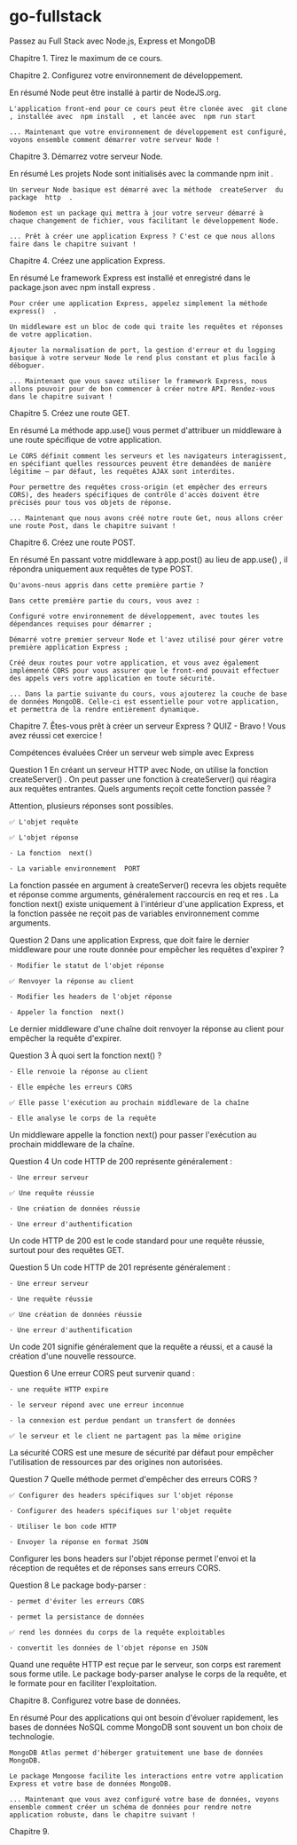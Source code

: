 # go-fullstack
Passez au Full Stack avec Node.js, Express et MongoDB

Chapitre 1. Tirez le maximum de ce cours.

Chapitre 2. Configurez votre environnement de développement.

  En résumé
    Node peut être installé à partir de NodeJS.org.

    L'application front-end pour ce cours peut être clonée avec  git clone  , installée avec  npm install  , et lancée avec  npm run start

    ... Maintenant que votre environnement de développement est configuré, voyons ensemble comment démarrer votre serveur Node ! 
    
Chapitre 3. Démarrez votre serveur Node.

  En résumé
    Les projets Node sont initialisés avec la commande  npm init  .

    Un serveur Node basique est démarré avec la méthode  createServer  du package  http  .

    Nodemon est un package qui mettra à jour votre serveur démarré à chaque changement de fichier, vous facilitant le développement Node.

    ... Prêt à créer une application Express ? C'est ce que nous allons faire dans le chapitre suivant ! 
    
Chapitre 4. Créez une application Express.

  En résumé
    Le framework Express est installé et enregistré dans le  package.json  avec   npm install express  .

    Pour créer une application Express, appelez simplement la méthode  express()  .

    Un middleware est un bloc de code qui traite les requêtes et réponses de votre application.

    Ajouter la normalisation de port, la gestion d'erreur et du logging basique à votre serveur Node le rend plus constant et plus facile à déboguer.

    ... Maintenant que vous savez utiliser le framework Express, nous allons pouvoir pour de bon commencer à créer notre API. Rendez-vous dans le chapitre suivant ! 

Chapitre 5. Créez une route GET.

  En résumé
    La méthode app.use() vous permet d'attribuer un middleware à une route spécifique de votre application.

    Le CORS définit comment les serveurs et les navigateurs interagissent, en spécifiant quelles ressources peuvent être demandées de manière légitime – par défaut, les requêtes AJAX sont interdites.

    Pour permettre des requêtes cross-origin (et empêcher des erreurs CORS), des headers spécifiques de contrôle d'accès doivent être précisés pour tous vos objets de réponse.

    ... Maintenant que nous avons créé notre route Get, nous allons créer une route Post, dans le chapitre suivant !
    
Chapitre 6. Créez une route POST.

  En résumé
    En passant votre middleware à  app.post()  au lieu de  app.use()  , il répondra uniquement aux requêtes de type POST.

    Qu'avons-nous appris dans cette première partie ?
    
    Dans cette première partie du cours, vous avez :

    Configuré votre environnement de développement, avec toutes les dépendances requises pour démarrer ;

    Démarré votre premier serveur Node et l'avez utilisé pour gérer votre première application Express ;

    Créé deux routes pour votre application, et vous avez également implémenté CORS pour vous assurer que le front-end pouvait effectuer des appels vers votre application en toute sécurité.

    ... Dans la partie suivante du cours, vous ajouterez la couche de base de données MongoDB. Celle-ci est essentielle pour votre application, et permettra de la rendre entièrement dynamique.
    
Chapitre 7. Êtes-vous prêt à créer un serveur Express ?
QUIZ - Bravo ! Vous avez réussi cet exercice !

  Compétences évaluées
  Créer un serveur web simple avec Express
  
  Question 1
  En créant un serveur HTTP avec Node, on utilise la fonction  createServer()  . On peut passer une fonction à  createServer()  qui réagira aux requêtes entrantes. Quels arguments reçoit cette fonction passée ?

  Attention, plusieurs réponses sont possibles.

    ✅ L'objet requête

    ✅ L'objet réponse

    · La fonction  next()

    · La variable environnement  PORT
  
  La fonction passée en argument à  createServer()  recevra les objets requête et réponse comme arguments, généralement raccourcis en  req  et  res  . La fonction  next()  existe uniquement à l'intérieur d'une application Express, et la fonction passée ne reçoit pas de variables environnement comme arguments.

  Question 2
  Dans une application Express, que doit faire le dernier middleware pour une route donnée pour empêcher les requêtes d'expirer ?

    · Modifier le statut de l'objet réponse

    ✅ Renvoyer la réponse au client

    · Modifier les headers de l'objet réponse

    · Appeler la fonction  next()
  
  Le dernier middleware d'une chaîne doit renvoyer la réponse au client pour empêcher la requête d'expirer.

  Question 3
  À quoi sert la fonction  next()  ?

    · Elle renvoie la réponse au client

    · Elle empêche les erreurs CORS

    ✅ Elle passe l'exécution au prochain middleware de la chaîne

    · Elle analyse le corps de la requête
  
  Un middleware appelle la fonction  next()  pour passer l'exécution au prochain middleware de la chaîne.

  Question 4
  Un code HTTP de 200 représente généralement :

    · Une erreur serveur

    ✅ Une requête réussie

    · Une création de données réussie

    · Une erreur d'authentification
    
  Un code HTTP de 200 est le code standard pour une requête réussie, surtout pour des requêtes GET.

  Question 5
  Un code HTTP de 201 représente généralement :

    · Une erreur serveur

    · Une requête réussie

    ✅ Une création de données réussie

    · Une erreur d'authentification
  
  Un code 201 signifie généralement que la requête a réussi, et a causé la création d'une nouvelle ressource.

  Question 6
  Une erreur CORS peut survenir quand :

    · une requête HTTP expire

    · le serveur répond avec une erreur inconnue

    · la connexion est perdue pendant un transfert de données

    ✅ le serveur et le client ne partagent pas la même origine
  
  La sécurité CORS est une mesure de sécurité par défaut pour empêcher l'utilisation de ressources par des origines non autorisées.

  Question 7
  Quelle méthode permet d'empêcher des erreurs CORS ?

    ✅ Configurer des headers spécifiques sur l'objet réponse

    · Configurer des headers spécifiques sur l'objet requête

    · Utiliser le bon code HTTP

    · Envoyer la réponse en format JSON
  
  Configurer les bons headers sur l'objet réponse permet l'envoi et la réception de requêtes et de réponses sans erreurs CORS.

  Question 8
  Le package  body-parser  :

    · permet d'éviter les erreurs CORS

    · permet la persistance de données

    ✅ rend les données du corps de la requête exploitables

    · convertit les données de l'objet réponse en JSON
  
  Quand une requête HTTP est reçue par le serveur, son corps est rarement sous forme utile. Le package body-parser analyse le corps de la requête, et le formate pour en faciliter l'exploitation.

Chapitre 8. Configurez votre base de données.

  En résumé
    Pour des applications qui ont besoin d'évoluer rapidement, les bases de données NoSQL comme MongoDB sont souvent un bon choix de technologie.

    MongoDB Atlas permet d'héberger gratuitement une base de données MongoDB.

    Le package Mongoose facilite les interactions entre votre application Express et votre base de données MongoDB.

    ... Maintenant que vous avez configuré votre base de données, voyons ensemble comment créer un schéma de données pour rendre notre application robuste, dans le chapitre suivant ! 

Chapitre 9. 

